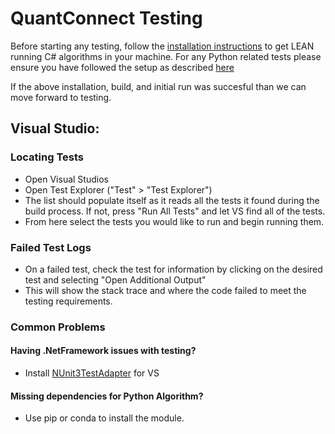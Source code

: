 QuantConnect Testing
=============

Before starting any testing, follow the [installation instructions](https://github.com/QuantConnect/Lean#installation-instructions) to get LEAN running C# algorithms in your machine. 
For any Python related tests please ensure you have followed the setup as described [here](https://github.com/QuantConnect/Lean/tree/master/Algorithm.Python#install-python-36)

If the above installation, build, and initial run was succesful than we can move forward to testing.


## Visual Studio:

### Locating Tests

- Open Visual Studios
- Open Test Explorer ("Test" > "Test Explorer")
- The list should populate itself as it reads all the tests it found during the build process. If not, press "Run All Tests" and let VS find all of the tests.
- From here select the tests you would like to run and begin running them.


### Failed Test Logs

- On a failed test, check the test for information by clicking on the desired test and selecting "Open Additional Output"
- This will show the stack trace and where the code failed to meet the testing requirements. 


### Common Problems

#### Having .NetFramework issues with testing?
- Install [NUnit3TestAdapter](https://marketplace.visualstudio.com/items?itemName=NUnitDevelopers.NUnit3TestAdapter) for VS

#### Missing dependencies for Python Algorithm?
- Use pip or conda to install the module.


